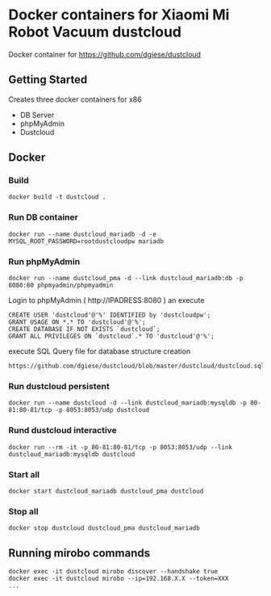 # Docker containers for Xiaomi Mi Robot Vacuum dustcloud

Docker container for https://github.com/dgiese/dustcloud

## Getting Started
Creates three docker containers for x86
- DB Server
- phpMyAdmin
- Dustcloud


## Docker

### Build
```
docker build -t dustcloud .
```

### Run DB container
```
docker run --name dustcloud_mariadb -d -e MYSQL_ROOT_PASSWORD=rootdustcloudpw mariadb
```

### Run phpMyAdmin
```
docker run --name dustcloud_pma -d --link dustcloud_mariadb:db -p 8080:80 phpmyadmin/phpmyadmin
```

Login to phpMyAdmin ( http://IPADRESS:8080 ) an execute
```
CREATE USER 'dustcloud'@'%' IDENTIFIED by 'dustcloudpw';
GRANT USAGE ON *.* TO 'dustcloud'@'%';
CREATE DATABASE IF NOT EXISTS `dustcloud`;
GRANT ALL PRIVILEGES ON `dustcloud`.* TO 'dustcloud'@'%';
```

execute SQL Query file for database structure creation
```
https://github.com/dgiese/dustcloud/blob/master/dustcloud/dustcloud.sql
```

### Run dustcloud persistent
```
docker run --name dustcloud -d --link dustcloud_mariadb:mysqldb -p 80-81:80-81/tcp -p 8053:8053/udp dustcloud
```

### Rund dustcloud interactive
```
docker run --rm -it -p 80-81:80-81/tcp -p 8053:8053/udp --link dustcloud_mariadb:mysqldb dustcloud 
```
 
 
 
 
 
 
 
 
 
 
 
 
### Start all
```
docker start dustcloud_mariadb dustcloud_pma dustcloud
```

### Stop all
```
docker stop dustcloud dustcloud_pma dustcloud_mariadb
```
 
 
 
## Running mirobo commands
```
docker exec -it dustcloud mirobo discover --handshake true
docker exec -it dustcloud mirobo --ip=192.168.X.X --token=XXX
...
```
